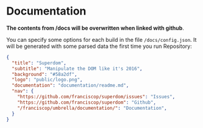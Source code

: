 # Documentation

**The contents from /docs will be overwritten when linked with github**.

You can specify some options for each build in the file `/docs/config.json`. It will be generated with some parsed data the first time you run Repository:

```json
{
  "title": "Superdom",
  "subtitle": "Manipulate the DOM like it's 2016",
  "background": "#58a2df",
  "logo": "public/logo.png",
  "documentation": "documentation/readme.md",
  "nav": {
    "https://github.com/franciscop/superdom/issues": "Issues",
    "https://github.com/franciscop/superdom": "Github",
    "/franciscop/umbrella/documentation/": "Documentation",
  }
}
```
